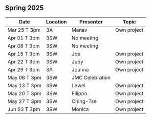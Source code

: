 ## Spring 2025

| Date            | Location   | Presenter                | Topic              |
|-----------------|------------|--------------------------|--------------------|
| Mar 25 T 3pm    | 3A         | Manav                    | Own project        |
| Apr 01 T 3pm    | 3SW        | No meeting               |                    |
| Apr 08 T 3pm    | 3SW        | No meeting               |                    |
| Apr 15 T 3pm    | 3SW        | Joe                      | Own project        |
| Apr 22 T 3pm    | 3SW        | Judy                     | Own project        |
| Apr 29 T 3pm    | 3A         | Joanna                   | Own project        |
| May 06 T 3pm    | 3SW        | JMC Celebration          |                    |
| May 13 T 3pm    | 3SW        | Lewei                    | Own project        |
| May 20 T 3pm    | 3SW        | Filippo                  | Own project        |
| May 27 T 3pm    | 3SW        | Ching-Tse                | Own project        |
| Jun 03 T 3pm    | 3SW        | Monica                   | Own project        |

